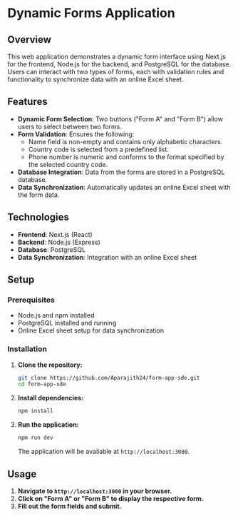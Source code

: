 # Dynamic Forms Application

## Overview

This web application demonstrates a dynamic form interface using Next.js for the frontend, Node.js for the backend, and PostgreSQL for the database. Users can interact with two types of forms, each with validation rules and functionality to synchronize data with an online Excel sheet.

## Features

- **Dynamic Form Selection**: Two buttons ("Form A" and "Form B") allow users to select between two forms.
- **Form Validation**: Ensures the following:
  - Name field is non-empty and contains only alphabetic characters.
  - Country code is selected from a predefined list.
  - Phone number is numeric and conforms to the format specified by the selected country code.
- **Database Integration**: Data from the forms are stored in a PostgreSQL database.
- **Data Synchronization**: Automatically updates an online Excel sheet with the form data.

## Technologies

- **Frontend**: Next.js (React)
- **Backend**: Node.js (Express)
- **Database**: PostgreSQL
- **Data Synchronization**: Integration with an online Excel sheet

## Setup

### Prerequisites

- Node.js and npm installed
- PostgreSQL installed and running
- Online Excel sheet setup for data synchronization

### Installation

1. **Clone the repository:**

    ```bash
    git clone https://github.com/Aparajith24/form-app-sde.git
    cd form-app-sde
    ```

2. **Install dependencies:**

    ```bash
    npm install
    ```

5. **Run the application:**

    ```bash
    npm run dev
    ```

    The application will be available at `http://localhost:3000`.

## Usage

1. **Navigate to `http://localhost:3000` in your browser.**
2. **Click on "Form A" or "Form B" to display the respective form.**
3. **Fill out the form fields and submit.**
